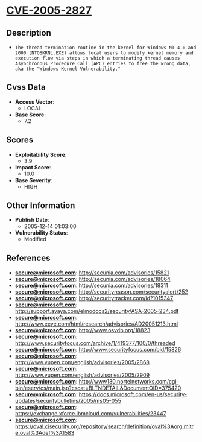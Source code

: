 
# [CVE-2005-2827](http://secunia.com/advisories/15821)

## Description

- `The thread termination routine in the kernel for Windows NT 4.0 and 2000 (NTOSKRNL.EXE) allows local users to modify kernel memory and execution flow via steps in which a terminating thread causes Asynchronous Procedure Call (APC) entries to free the wrong data, aka the "Windows Kernel Vulnerability."`

## Cvss Data

- **Access Vector**:
  - LOCAL
- **Base Score**:
  - 7.2

## Scores

- **Exploitability Score**:
  - 3.9
- **Impact Score**:
  - 10.0
- **Base Severity**:
  - HIGH

## Other Information

- **Publish Date**:
  - 2005-12-14 01:03:00
- **Vulnerability Status**:
  - Modified

## References

- **secure@microsoft.com**: http://secunia.com/advisories/15821
- **secure@microsoft.com**: http://secunia.com/advisories/18064
- **secure@microsoft.com**: http://secunia.com/advisories/18311
- **secure@microsoft.com**: http://securityreason.com/securityalert/252
- **secure@microsoft.com**: http://securitytracker.com/id?1015347
- **secure@microsoft.com**: http://support.avaya.com/elmodocs2/security/ASA-2005-234.pdf
- **secure@microsoft.com**: http://www.eeye.com/html/research/advisories/AD20051213.html
- **secure@microsoft.com**: http://www.osvdb.org/18823
- **secure@microsoft.com**: http://www.securityfocus.com/archive/1/419377/100/0/threaded
- **secure@microsoft.com**: http://www.securityfocus.com/bid/15826
- **secure@microsoft.com**: http://www.vupen.com/english/advisories/2005/2868
- **secure@microsoft.com**: http://www.vupen.com/english/advisories/2005/2909
- **secure@microsoft.com**: http://www130.nortelnetworks.com/cgi-bin/eserv/cs/main.jsp?cscat=BLTNDETAIL&DocumentOID=375420
- **secure@microsoft.com**: https://docs.microsoft.com/en-us/security-updates/securitybulletins/2005/ms05-055
- **secure@microsoft.com**: https://exchange.xforce.ibmcloud.com/vulnerabilities/23447
- **secure@microsoft.com**: https://oval.cisecurity.org/repository/search/definition/oval%3Aorg.mitre.oval%3Adef%3A1583
